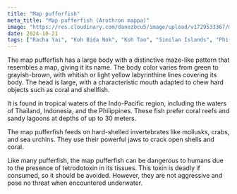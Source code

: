 ```yaml
---
title: "Map pufferfish"
meta_title: "Map pufferfish (Arothron mappa)"
image: "https://res.cloudinary.com/danezbcu5/image/upload/v1729533367/map-pufferfish_mf3soy.png"
date: 2024-10-21
tags: ["Racha Yai", "Koh Bida Nok", "Koh Tao", "Similan Islands", "Phi-Phi"]
---
```


The map pufferfish has a large body with a distinctive maze-like pattern that resembles a map, giving it its name. The body color varies from green to grayish-brown, with whitish or light yellow labyrinthine lines covering its body. The head is large, with a characteristic mouth adapted to chew hard objects such as coral and shellfish.

It is found in tropical waters of the Indo-Pacific region, including the waters of Thailand, Indonesia, and the Philippines. These fish prefer coral reefs and sandy lagoons at depths of up to 30 meters.

The map pufferfish feeds on hard-shelled invertebrates like mollusks, crabs, and sea urchins. They use their powerful jaws to crack open shells and coral.

Like many pufferfish, the map pufferfish can be dangerous to humans due to the presence of tetrodotoxin in its tissues. This toxin is deadly if consumed, so it should be avoided. However, they are not aggressive and pose no threat when encountered underwater.
